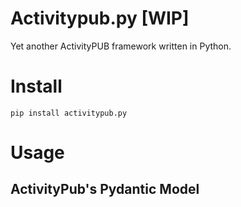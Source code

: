 # Activitypub.py [WIP]
Yet another ActivityPUB framework written in Python.

# Install
`pip install activitypub.py`

# Usage

## ActivityPub's Pydantic Model